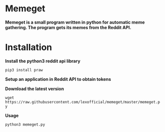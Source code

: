 # Memeget

**Memeget is a small program written in python for automatic meme gathering. The program gets its memes from the Reddit API.**

# Installation

**Install the python3 reddit api library**

`pip3 install praw`

**Setup an application in Reddit API to obtain tokens**

**Download the latest version**

`wget https://raw.githubusercontent.com/lexofficial/memeget/master/memeget.py`

**Usage**

`python3 memeget.py`
